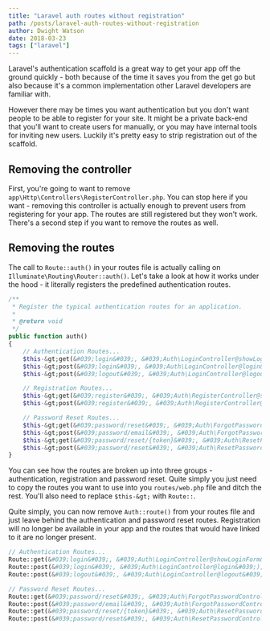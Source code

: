 ```yaml
---
title: "Laravel auth routes without registration"
path: /posts/laravel-auth-routes-without-registration
author: Dwight Watson
date: 2018-03-23
tags: ["laravel"]
---
```


Laravel&#039;s authentication scaffold is a great way to get your app off the ground quickly - both because of the time it saves you from the get go but also because it&#039;s a common implementation other Laravel developers are familiar with. 

However there may be times you want authentication but you don&#039;t want people to be able to register for your site. It might be a private back-end that you&#039;ll want to create users for manually, or you may have internal tools for inviting new users. Luckily it&#039;s pretty easy to strip registration out of the scaffold.

## Removing the controller

First, you&#039;re going to want to remove `app\Http\Controllers\RegisterController.php`. You can stop here if you want - removing this controller is actually enough to prevent users from registering for your app. The routes are still registered but they won&#039;t work. There&#039;s a second step if you want to remove the routes as well.

## Removing the routes

The call to `Route::auth()` in your routes file is actually calling on `Illuminate\Routing\Router::auth()`. Let&#039;s take a look at how it works under the hood - it literally registers the predefined authentication routes.

```php
/**
 * Register the typical authentication routes for an application.
 *
 * @return void
 */
public function auth()
{
    // Authentication Routes...
    $this-&gt;get(&#039;login&#039;, &#039;Auth\LoginController@showLoginForm&#039;)-&gt;name(&#039;login&#039;);
    $this-&gt;post(&#039;login&#039;, &#039;Auth\LoginController@login&#039;);
    $this-&gt;post(&#039;logout&#039;, &#039;Auth\LoginController@logout&#039;)-&gt;name(&#039;logout&#039;);

    // Registration Routes...
    $this-&gt;get(&#039;register&#039;, &#039;Auth\RegisterController@showRegistrationForm&#039;)-&gt;name(&#039;register&#039;);
    $this-&gt;post(&#039;register&#039;, &#039;Auth\RegisterController@register&#039;);

    // Password Reset Routes...
    $this-&gt;get(&#039;password/reset&#039;, &#039;Auth\ForgotPasswordController@showLinkRequestForm&#039;)-&gt;name(&#039;password.request&#039;);
    $this-&gt;post(&#039;password/email&#039;, &#039;Auth\ForgotPasswordController@sendResetLinkEmail&#039;)-&gt;name(&#039;password.email&#039;);
    $this-&gt;get(&#039;password/reset/{token}&#039;, &#039;Auth\ResetPasswordController@showResetForm&#039;)-&gt;name(&#039;password.reset&#039;);
    $this-&gt;post(&#039;password/reset&#039;, &#039;Auth\ResetPasswordController@reset&#039;);
}
```

You can see how the routes are broken up into three groups - authentication, registration and password reset. Quite simply you just need to copy the routes you want to use into you `routes/web.php` file and ditch the rest. You&#039;ll also need to replace `$this-&gt;` with `Route::`.

Quite simply, you can now remove `Auth::route()` from your routes file and just leave behind the authentication and password reset routes. Registration will no longer be available in your app and the routes that would have linked to it are no longer present.

```php
// Authentication Routes...
Route::get(&#039;login&#039;, &#039;Auth\LoginController@showLoginForm&#039;)-&gt;name(&#039;login&#039;);
Route::post(&#039;login&#039;, &#039;Auth\LoginController@login&#039;);
Route::post(&#039;logout&#039;, &#039;Auth\LoginController@logout&#039;)-&gt;name(&#039;logout&#039;);

// Password Reset Routes...
Route::get(&#039;password/reset&#039;, &#039;Auth\ForgotPasswordController@showLinkRequestForm&#039;)-&gt;name(&#039;password.request&#039;);
Route::post(&#039;password/email&#039;, &#039;Auth\ForgotPasswordController@sendResetLinkEmail&#039;)-&gt;name(&#039;password.email&#039;);
Route::get(&#039;password/reset/{token}&#039;, &#039;Auth\ResetPasswordController@showResetForm&#039;)-&gt;name(&#039;password.reset&#039;);
Route::post(&#039;password/reset&#039;, &#039;Auth\ResetPasswordController@reset&#039;);
```
